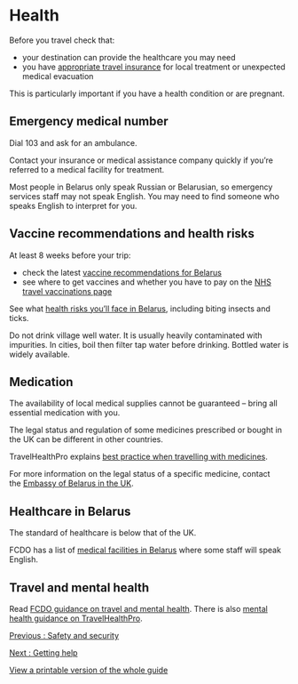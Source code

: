 # Health

Before you travel check that:

* your destination can provide the healthcare you may need
* you have [appropriate travel insurance](https://www.gov.uk/guidance/foreign-travel-insurance) for local treatment or unexpected medical evacuation

This is particularly important if you have a health condition or are pregnant.

## Emergency medical number

Dial 103 and ask for an ambulance.

Contact your insurance or medical assistance company quickly if you’re referred to a medical facility for treatment.

Most people in Belarus only speak Russian or Belarusian, so emergency services staff may not speak English. You may need to find someone who speaks English to interpret for you.

## Vaccine recommendations and health risks

At least 8 weeks before your trip:

* check the latest [vaccine recommendations for Belarus](https://travelhealthpro.org.uk/country/24/belarus#Vaccine_Recommendations)
* see where to get vaccines and whether you have to pay on the [NHS travel vaccinations page](https://www.nhs.uk/conditions/travel-vaccinations/)

See what [health risks you’ll face in Belarus](https://travelhealthpro.org.uk/country/24/belarus), including biting insects and ticks.

Do not drink village well water. It is usually heavily contaminated with impurities. In cities, boil then filter tap water before drinking. Bottled water is widely available.

## Medication

The availability of local medical supplies cannot be guaranteed – bring all essential medication with you.

The legal status and regulation of some medicines prescribed or bought in the UK can be different in other countries.

TravelHealthPro explains [best practice when travelling with medicines](https://travelhealthpro.org.uk/factsheet/43/medicines-abroad).

For more information on the legal status of a specific medicine, contact the [Embassy of Belarus in the UK](https://uk.mfa.gov.by/en/embassy/address/).

## Healthcare in Belarus

The standard of healthcare is below that of the UK.

FCDO has a list of [medical facilities in Belarus](https://www.gov.uk/government/publications/belarus-list-of-medical-facilities) where some staff will speak English.

## Travel and mental health

Read [FCDO guidance on travel and mental health](https://www.gov.uk/guidance/foreign-travel-advice-for-people-with-mental-health-issues). There is also [mental health guidance on TravelHealthPro](https://travelhealthpro.org.uk/factsheet/85/travelling-with-mental-health-conditions).

[Previous
:
Safety and security](/foreign-travel-advice/belarus/safety-and-security)

[Next
:
Getting help](/foreign-travel-advice/belarus/getting-help)

[View a printable version of the whole guide](/foreign-travel-advice/belarus/print)